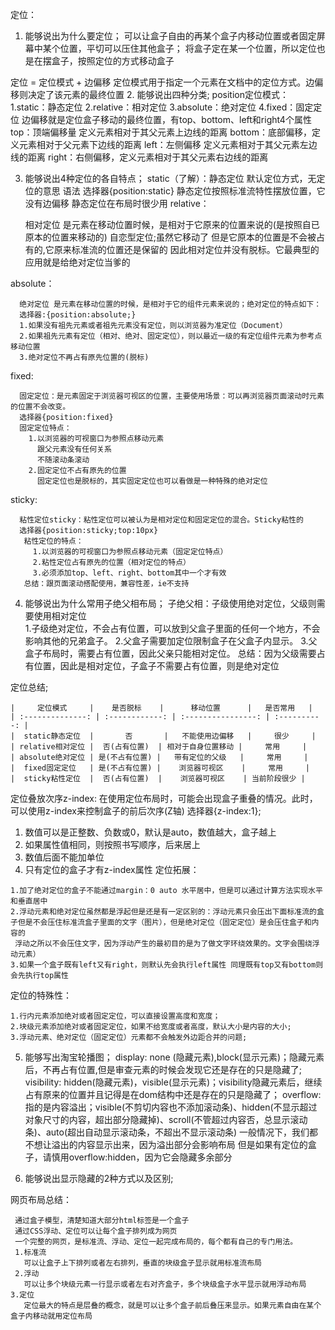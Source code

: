 定位：
  1. 能够说出为什么要定位；
     可以让盒子自由的再某个盒子内移动位置或者固定屏幕中某个位置，平切可以压住其他盒子；
     将盒子定在某一个位置，所以定位也是在摆盒子，按照定位的方式移动盒子

   定位 = 定位模式 + 边偏移
   定位模式用于指定一个元素在文档中的定位方式。边偏移则决定了该元素的最终位置
  2. 能够说出四种分类; 
    position定位模式：
      1.static：静态定位
      2.relative：相对定位
      3.absolute：绝对定位
      4.fixed：固定定位
    边偏移就是定位盒子移动的最终位置，有top、bottom、left和right4个属性
    top：顶端偏移量 定义元素相对于其父元素上边线的距离
    bottom：底部偏移，定义元素相对于父元素下边线的距离
    left：左侧偏移 定义元素相对于其父元素左边线的距离
    right：右侧偏移，定义元素相对于其父元素右边线的距离

  3. 能够说出4种定位的各自特点；
   static（了解）：静态定位 默认定位方式，无定位的意思 语法 选择器{position:static} 静态定位按照标准流特性摆放位置，它没有边偏移 静态定位在布局时很少用
   relative：

       相对定位 是元素在移动位置时候，是相对于它原来的位置来说的(是按照自已原本的位置来移动的) 自恋型定位;虽然它移动了 但是它原本的位置是不会被占有的,它原来标准流的位置还是保留的
       因此相对定位并没有脱标。它最典型的应用就是给绝对定位当爹的

   absolute：

      绝对定位 是元素在移动位置的时候，是相对于它的组件元素来说的；绝对定位的特点如下：
      选择器:{position:absolute;}
      1.如果没有祖先元素或者祖先元素没有定位，则以浏览器为准定位（Document）
      2.如果祖先元素有定位（相对、绝对、固定定位），则以最近一级的有定位组件元素为参考点移动位置
      3.绝对定位不再占有原先位置的(脱标)

  fixed:

      固定定位：是元素固定于浏览器可视区的位置，主要使用场景：可以再浏览器页面滚动时元素的位置不会改变。
      选择器{position:fixed}
      固定定位特点：
        1.以浏览器的可视窗口为参照点移动元素
          跟父元素没有任何关系
          不随滚动条滚动
        2.固定定位不占有原先的位置
          固定定位也是脱标的，其实固定定位也可以看做是一种特殊的绝对定位

  sticky:

      粘性定位sticky：粘性定位可以被认为是相对定位和固定定位的混合。Sticky粘性的
      选择器{position:sticky;top:10px}
       粘性定位的特点：
         1.以浏览器的可视窗口为参照点移动元素（固定定位特点）
         2.粘性定位占有原先的位置（相对定位的特点）
         3.必须添加top、left、right、bottom其中一个才有效
       总结：跟页面滚动搭配使用，兼容性差，ie不支持

  4. 能够说出为什么常用子绝父相布局；
    子绝父相：子级使用绝对定位，父级则需要使用相对定位   
      1.子级绝对定位，不会占有位置，可以放到父盒子里面的任何一个地方，不会影响其他的兄弟盒子。
      2.父盒子需要加定位限制盒子在父盒子内显示。
      3.父盒子布局时，需要占有位置，因此父亲只能相对定位。
     总结：因为父级需要占有位置，因此是相对定位，子盒子不需要占有位置，则是绝对定位

定位总结; 

    |     定位模式     |    是否脱标    |      移动位置      |   是否常用   |
    | :--------------: | :------------: | :----------------: | :----------: |
    |  static静态定位  |       否       |   不能使用边偏移   |     很少     |
    | relative相对定位 |  否(占有位置)  | 相对于自身位置移动 |     常用     |
    | absolute绝对定位 | 是(不占有位置) |   带有定位的父级   |     常用     |
    |  fixed固定定位   | 是(不占有位置) |    浏览器可视区    |     常用     |
    |  sticky粘性定位  |  否(占有位置)  |    浏览器可视区    | 当前阶段很少 |

定位叠放次序z-index:
   在使用定位布局时，可能会出现盒子重叠的情况。此时，可以使用z-index来控制盒子的前后次序(Z轴)
   选择器{z-index:1}; 
   1. 数值可以是正整数、负数或0，默认是auto，数值越大，盒子越上
   2. 如果属性值相同，则按照书写顺序，后来居上
   3. 数值后面不能加单位
   4. 只有定位的盒子才有z-index属性
定位拓展：

    1.加了绝对定位的盒子不能通过margin：0 auto 水平居中，但是可以通过计算方法实现水平和垂直居中
    2.浮动元素和绝对定位虽然都是浮起但是还是有一定区别的：浮动元素只会压出下面标准流的盒子但是不会压住标准流盒子里面的文字（图片），但是绝对定位（固定定位）是会压住盒子和内容的
     浮动之所以不会压住文字，因为浮动产生的最初目的是为了做文字环绕效果的。文字会围绕浮动元素）
    3.如果一个盒子既有left又有right，则默认先会执行left属性 同理既有top又有bottom则会先执行top属性

定位的特殊性：

    1.行内元素添加绝对或者固定定位，可以直接设置高度和宽度；
    2.块级元素添加绝对或者固定定位，如果不给宽度或者高度，默认大小是内容的大小;
    3.浮动元素、绝对定位（固定定位）元素都不会触发外边距合并的问题;

  5. 能够写出淘宝轮播图；
    display:
        none (隐藏元素),block(显示元素)；隐藏元素后，不再占有位置,但是审查元素的时候会发现它还是存在的只是隐藏了;
    visibility:
        hidden(隐藏元素)，visible(显示元素)；visibility隐藏元素后，继续占有原来的位置并且记得是在dom结构中还是存在的只是隐藏了；
    overflow:
        指的是内容溢出；visible(不剪切内容也不添加滚动条)、hidden(不显示超过对象尺寸的内容，超出部分隐藏掉)、scroll(不管超过内容否，总显示滚动条)、auto(超出自动显示滚动条，不超出不显示滚动条)
        一般情况下，我们都不想让溢出的内容显示出来，因为溢出部分会影响布局
        但是如果有定位的盒子，请慎用overflow:hidden，因为它会隐藏多余部分

  6. 能够说出显示隐藏的2种方式以及区别; 

  网页布局总结：

     通过盒子模型，清楚知道大部分html标签是一个盒子
     通过CSS浮动、定位可以让每个盒子排列成为网页
     一个完整的网页，是标准流、浮动、定位一起完成布局的，每个都有自己的专门用法。
     1.标准流
       可以让盒子上下排列或者左右排列，垂直的块级盒子显示就用标准流布局
     2.浮动
       可以让多个块级元素一行显示或者左右对齐盒子，多个块级盒子水平显示就用浮动布局
    3.定位
       定位最大的特点是层叠的概念，就是可以让多个盒子前后叠压来显示。如果元素自由在某个盒子内移动就用定位布局
